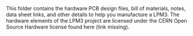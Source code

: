 This folder contains the hardware PCB design files, bill of materials, notes, data sheet links, and other details to help you manufacture a LPM3.
The hardware elements of the LPM3 project are licensed under the CERN Open Source Hardware license found here (link missing).
